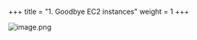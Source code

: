 +++
title = "1. Goodbye EC2 instances"
weight = 1
+++


![image.png](/images/008-viii-clean-it-up/33-629530-image.png)


